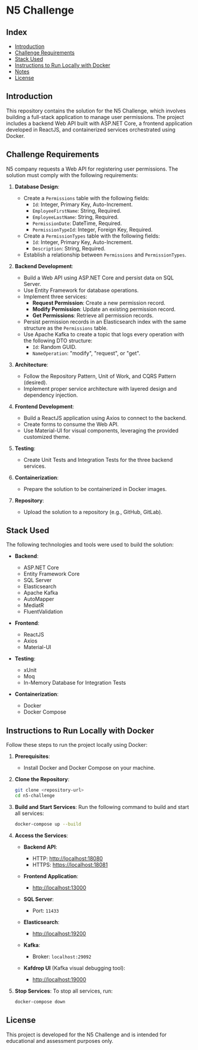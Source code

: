 # N5 Challenge

## Index

- [Introduction](#introduction)
- [Challenge Requirements](#challenge-requirements)
- [Stack Used](#stack-used)
- [Instructions to Run Locally with Docker](#instructions-to-run-locally-with-docker)
- [Notes](#notes)
- [License](#license)

## Introduction

This repository contains the solution for the N5 Challenge, which involves building a full-stack application to manage user permissions. The project includes a backend Web API built with ASP.NET Core, a frontend application developed in ReactJS, and containerized services orchestrated using Docker.

## Challenge Requirements

N5 company requests a Web API for registering user permissions. The solution must comply with the following requirements:

1. **Database Design**:

   - Create a `Permissions` table with the following fields:
     - `Id`: Integer, Primary Key, Auto-Increment.
     - `EmployeeFirstName`: String, Required.
     - `EmployeeLastName`: String, Required.
     - `PermissionDate`: DateTime, Required.
     - `PermissionTypeId`: Integer, Foreign Key, Required.
   - Create a `PermissionTypes` table with the following fields:
     - `Id`: Integer, Primary Key, Auto-Increment.
     - `Description`: String, Required.
   - Establish a relationship between `Permissions` and `PermissionTypes`.

2. **Backend Development**:

   - Build a Web API using ASP.NET Core and persist data on SQL Server.
   - Use Entity Framework for database operations.
   - Implement three services:
     - **Request Permission**: Create a new permission record.
     - **Modify Permission**: Update an existing permission record.
     - **Get Permissions**: Retrieve all permission records.
   - Persist permission records in an Elasticsearch index with the same structure as the `Permissions` table.
   - Use Apache Kafka to create a topic that logs every operation with the following DTO structure:
     - `Id`: Random GUID.
     - `NameOperation`: "modify", "request", or "get".

3. **Architecture**:

   - Follow the Repository Pattern, Unit of Work, and CQRS Pattern (desired).
   - Implement proper service architecture with layered design and dependency injection.

4. **Frontend Development**:

   - Build a ReactJS application using Axios to connect to the backend.
   - Create forms to consume the Web API.
   - Use Material-UI for visual components, leveraging the provided customized theme.

5. **Testing**:

   - Create Unit Tests and Integration Tests for the three backend services.

6. **Containerization**:

   - Prepare the solution to be containerized in Docker images.

7. **Repository**:
   - Upload the solution to a repository (e.g., GitHub, GitLab).

## Stack Used

The following technologies and tools were used to build the solution:

- **Backend**:

  - ASP.NET Core
  - Entity Framework Core
  - SQL Server
  - Elasticsearch
  - Apache Kafka
  - AutoMapper
  - MediatR
  - FluentValidation

- **Frontend**:

  - ReactJS
  - Axios
  - Material-UI

- **Testing**:

  - xUnit
  - Moq
  - In-Memory Database for Integration Tests

- **Containerization**:
  - Docker
  - Docker Compose

## Instructions to Run Locally with Docker

Follow these steps to run the project locally using Docker:

1. **Prerequisites**:

   - Install Docker and Docker Compose on your machine.

2. **Clone the Repository**:

   ```bash
   git clone <repository-url>
   cd n5-challenge
   ```

3. **Build and Start Services**: Run the following command to build and start all services:

   ```bash
   docker-compose up --build
   ```

4. **Access the Services**:

   - **Backend API**:

     - HTTP: [http://localhost:18080](http://localhost:18080)
     - HTTPS: [https://localhost:18081](https://localhost:18081)

   - **Frontend Application**:

     - [http://localhost:13000](http://localhost:13000)

   - **SQL Server**:

     - Port: `11433`

   - **Elasticsearch**:

     - [http://localhost:19200](http://localhost:19200)

   - **Kafka**:

     - Broker: `localhost:29092`

   - **Kafdrop UI** (Kafka visual debugging tool):
     - [http://localhost:19000](http://localhost:19000)

5. **Stop Services**: To stop all services, run:
   ```bash
   docker-compose down
   ```

## License

This project is developed for the N5 Challenge and is intended for educational and assessment purposes only.
